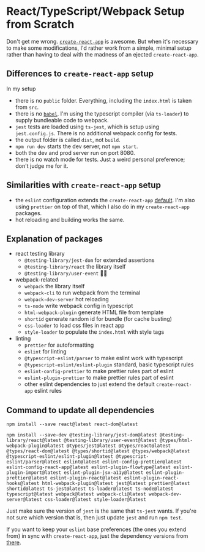 # React/TypeScript/Webpack Setup from Scratch

Don't get me wrong. [`create-react-app`](https://create-react-app.dev/) is awesome. But when it's necessary to make some modifications, I'd rather work from a simple, minimal setup rather than having to deal with the madness of an ejected `create-react-app`.

## Differences to `create-react-app` setup

In my setup

- there is no `public` folder. Everything, including the `index.html` is taken from `src`.
- there is no [`babel`](https://babeljs.io/). I'm using the typescript compiler (via `ts-loader`) to supply bundleable code to webpack.
- `jest` tests are loaded using `ts-jest`, which is setup using `jest.config.js`. There is no additional webpack config for tests.
- the output folder is called `dist`, not `build`.
- `npm run dev` starts the dev server, not `npm start`.
- both the dev and prod server run on port 8080.
- there is no watch mode for tests. Just a weird personal preference; don't judge me for it.

## Similarities with `create-react-app` setup

- the `eslint` configuration extends the `create-react-app` [default](https://www.npmjs.com/package/eslint-config-react-app). I'm also using `prettier` on top of that, which I also do in my `create-react-app` packages.
- hot reloading and building works the same.

## Explanation of packages

- react testing library
  - `@testing-library/jest-dom` for extended assertions
  - `@testing-library/react` the library itself
  - `@testing-library/user-event` 🤷‍♂️
- webpack-related
  - `webpack` the library itself
  - `webpack-cli` to run webpack from the terminal
  - `webpack-dev-server` hot reloading
  - `ts-node` write webpack config in typescript
  - `html-webpack-plugin` generate HTML file from template
  - `shortid` generate random id for bundle (for cache busting)
  - `css-loader` to load css files in react app
  - `style-loader` to populate the `index.html` with style tags
- linting
  - `prettier` for autoformatting
  - `eslint` for linting
  - `@typescript-eslint/parser` to make eslint work with typescript
  - `@typescript-eslint/eslint-plugin` standard, basic typescript rules
  - `eslint-config-prettier` to make prettier rules part of eslint
  - `eslint-plugin-prettier` to make prettier rules part of eslint
  - other eslint dependencies to just extend the default `create-react-app` eslint rules

## Command to update all dependencies

`npm install --save react@latest react-dom@latest`

`npm install --save-dev @testing-library/jest-dom@latest @testing-library/react@latest @testing-library/user-event@latest @types/html-webpack-plugin@latest @types/jest@latest @types/react@latest @types/react-dom@latest @types/shortid@latest @types/webpack@latest @typescript-eslint/eslint-plugin@latest @typescript-eslint/parser@latest eslint@latest eslint-config-prettier@latest eslint-config-react-app@latest eslint-plugin-flowtype@latest eslint-plugin-import@latest eslint-plugin-jsx-a11y@latest eslint-plugin-prettier@latest eslint-plugin-react@latest eslint-plugin-react-hooks@latest html-webpack-plugin@latest jest@latest prettier@latest shortid@latest ts-jest@latest ts-loader@latest ts-node@latest typescript@latest webpack@latest webpack-cli@latest webpack-dev-server@latest css-loader@latest style-loader@latest`

Just make sure the version of `jest` is the same that `ts-jest` wants. If you're not sure which version that is, then just update `jest` and run `npm test`.

If you want to keep your `eslint` base preferences (the ones you extend from) in sync with `create-react-app`, just the dependency versions from [there](https://www.npmjs.com/package/eslint-config-react-app).
